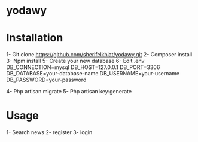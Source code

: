 # yodawy
# Installation

1- Git clone https://github.com/sherifelkhiat/yodawy.git
2- Composer install
3- Npm install
5- Create your new database
6- Edit .env
    DB_CONNECTION=mysql
    DB_HOST=127.0.0.1
    DB_PORT=3306
    DB_DATABASE=your-database-name
    DB_USERNAME=your-username
    DB_PASSWORD=your-password

4- Php artisan migrate
5- Php artisan key:generate

# Usage

1- Search news 
2- register
3- login
